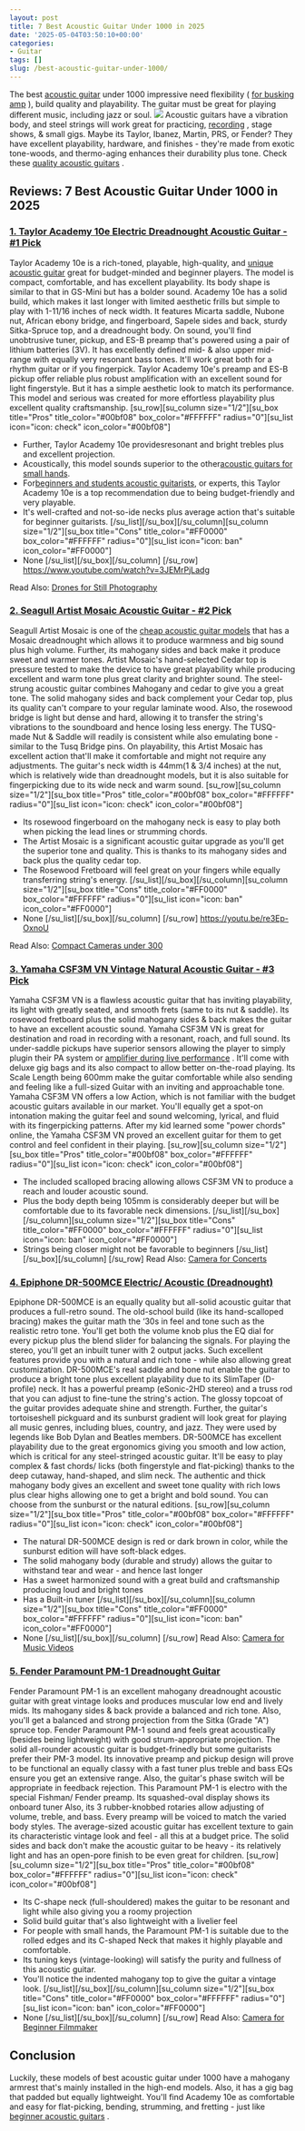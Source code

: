 ```yaml
---
layout: post
title: 7 Best Acoustic Guitar Under 1000 in 2025
date: '2025-05-04T03:50:10+00:00'
categories:
- Guitar
tags: []
slug: /best-acoustic-guitar-under-1000/
---
```


The best
[acoustic guitar](http://hyperphysics.phy-astr.gsu.edu/hbase/Music/guita.html)
under 1000 impressive need flexibility (
[for busking amp](https://pestpolicy.com/best-busking-amps/)
), build quality and playability. The guitar must be great for playing different music, including jazz or soul.
![](/assets/img/img/)
Acoustic guitars have a vibration body, and steel strings will work great for practicing,
[recording](https://pestpolicy.com/best-mics-for-recording-acoustic-guitar/)
, stage shows, & small gigs. Maybe its Taylor, Ibanez, Martin, PRS, or Fender?
They have excellent playability, hardware, and finishes - they're made from exotic tone-woods, and thermo-aging enhances their durability plus tone. Check these
[quality acoustic guitars](https://pestpolicy.com/best-acoustic-guitar-under-1500/)
.
## Reviews: 7 Best Acoustic Guitar Under 1000 in 2025
### [1. Taylor Academy 10e Electric Dreadnought Acoustic Guitar - #1 Pick](https://www.amazon.com/dp/B07SQ9WFQX/?tag=p-policy-20)
Taylor Academy 10e is a rich-toned, playable, high-quality, and
[unique acoustic guitar](https://pestpolicy.com/best-acoustic-guitar/)
great for budget-minded and beginner players. The model is compact, comfortable, and has excellent playability. Its body shape is similar to that in GS-Mini but has a bolder sound.
[](https://www.amazon.com/dp/B07SQ9WFQX/?tag=p-policy-20)
[](https://www.amazon.com/dp/B078JPPT3N/?tag=p-policy-20)
[](https://www.amazon.com/dp/B07D8ZT7P6/?tag=p-policy-20)
[](https://www.amazon.com/dp/B00NWYGZO6/?tag=p-policy-20)
[](https://www.amazon.com/dp/B01AWLPUAG/?tag=p-policy-20)
[](https://www.amazon.com/dp/B004MM8P3Q/?tag=p-policy-20)
[](https://www.amazon.com/dp/B01AYFA06Y/?tag=p-policy-20)
[](https://www.amazon.com/dp/B00JST5FU4/?tag=p-policy-20)
[](https://www.amazon.com/dp/B00TV90DX0/?tag=p-policy-20)
[](https://www.amazon.com/dp/B000CZ0R42/?tag=p-policy-20)
[](https://www.amazon.com/dp/B00B7EU1I4/?tag=p-policy-20)
[](https://www.amazon.com/dp/B0026SSW8G/?tag=p-policy-20)
[](https://www.amazon.com/dp/B0026SSW8G/?tag=p-policy-20)
[](https://www.amazon.com/dp/B000FFYLJQ/?tag=p-policy-20)
[](https://www.amazon.com/dp/B0026SSW8G/?tag=p-policy-20)
[](https://www.amazon.com/dp/B00IKVLXYI/?tag=p-policy-20)
[](https://www.amazon.com/dp/B00C0E0PR2/?tag=p-policy-20)
[](https://www.amazon.com/dp/B00MDVLOBS/?tag=p-policy-20)
[](https://www.amazon.com/dp/B00MV8MWEQ/?tag=p-policy-20)
Academy 10e has a solid build, which makes it last longer with limited aesthetic frills but simple to play with 1-11/16 inches of neck width. It features Micarta saddle, Nubone nut, African ebony bridge, and fingerboard, Sapele sides and back, sturdy Sitka-Spruce top, and a dreadnought body.
On sound, you'll find unobtrusive tuner, pickup, and ES-B preamp that's powered using a pair of lithium batteries (3V). It has excellently defined mid- & also upper mid-range with equally very
resonant bass tones. It'll work great both for a rhythm guitar or if you fingerpick.
Taylor Academy 10e's preamp and ES-B pickup offer reliable plus robust amplification with an excellent sound for light fingerstyle. But it has a simple aesthetic look to match its performance. This model and serious was created for more effortless playability plus excellent quality craftsmanship.
[su_row][su_column size="1/2"][su_box title="Pros" title_color="#00bf08" box_color="#FFFFFF" radius="0"][su_list icon="icon: check" icon_color="#00bf08"]
- Further, Taylor Academy 10e providesresonant and bright trebles plus and excellent projection.
- Acoustically, this model sounds superior to the other[acoustic guitars for small hands](https://pestpolicy.com/best-acoustic-guitar-for-small-hands/).
- For[beginners and students acoustic guitarists](https://pestpolicy.com/best-acoustic-guitars-for-beginners/), or experts, this Taylor Academy 10e is a top recommendation due to being budget-friendly and very playable.
- It's well-crafted and not-so-ide necks plus average action that's suitable for beginner guitarists.
[/su_list][/su_box][/su_column][su_column size="1/2"][su_box title="Cons" title_color="#FF0000" box_color="#FFFFFF" radius="0"][su_list icon="icon: ban" icon_color="#FF0000"]
- None
[/su_list][/su_box][/su_column] [/su_row]
https://www.youtube.com/watch?v=3JEMrPjLadg

Read Also:
[Drones for Still Photography](https://pestpolicy.com/best-drones-for-still-photography/)
### [2. Seagull Artist Mosaic Acoustic Guitar - #2 Pick](https://www.amazon.com/dp/B003C80SDG/?tag=p-policy-20)
Seagull Artist Mosaic is one of the
[cheap acoustic guitar models](https://pestpolicy.com/best-acoustic-guitars-under-200/)
that has a Mosaic dreadnought which allows it to produce warmness and big sound plus high volume. Further, its mahogany sides and back make it produce sweet and warmer tones.
[](https://www.amazon.com/dp/B003C80SDG/?tag=p-policy-20)
[](https://www.amazon.com/dp/B078JPPT3N/?tag=p-policy-20)
[](https://www.amazon.com/dp/B07D8ZT7P6/?tag=p-policy-20)
[](https://www.amazon.com/dp/B00NWYGZO6/?tag=p-policy-20)
[](https://www.amazon.com/dp/B01AWLPUAG/?tag=p-policy-20)
[](https://www.amazon.com/dp/B004MM8P3Q/?tag=p-policy-20)
[](https://www.amazon.com/dp/B01AYFA06Y/?tag=p-policy-20)
[](https://www.amazon.com/dp/B00JST5FU4/?tag=p-policy-20)
[](https://www.amazon.com/dp/B00TV90DX0/?tag=p-policy-20)
[](https://www.amazon.com/dp/B000CZ0R42/?tag=p-policy-20)
[](https://www.amazon.com/dp/B00B7EU1I4/?tag=p-policy-20)
[](https://www.amazon.com/dp/B0026SSW8G/?tag=p-policy-20)
[](https://www.amazon.com/dp/B0026SSW8G/?tag=p-policy-20)
[](https://www.amazon.com/dp/B000FFYLJQ/?tag=p-policy-20)
[](https://www.amazon.com/dp/B0026SSW8G/?tag=p-policy-20)
[](https://www.amazon.com/dp/B00IKVLXYI/?tag=p-policy-20)
[](https://www.amazon.com/dp/B00C0E0PR2/?tag=p-policy-20)
[](https://www.amazon.com/dp/B00MDVLOBS/?tag=p-policy-20)
[](https://www.amazon.com/dp/B00MV8MWEQ/?tag=p-policy-20)
Artist Mosaic's hand-selected Cedar top is pressure tested to make the device to have great playability while producing excellent and warm tone plus great clarity and brighter sound. The steel-strung acoustic guitar combines Mahogany and cedar to give you a great tone.
The solid mahogany sides and back complement your Cedar top, plus its quality can't compare to your regular laminate wood. Also, the rosewood bridge is light but dense and hard, allowing it to transfer the string's vibrations to the soundboard and hence losing less energy.
The TUSQ-made Nut & Saddle will readily is consistent while also emulating bone - similar to the Tusq Bridge pins. On playability, this Artist Mosaic has excellent action that'll make it comfortable and might not require any adjustments.
The guitar's neck width is 44mm(1 & 3/4 inches) at the nut, which is relatively wide than dreadnought models, but it is also suitable for fingerpicking due to its wide neck and warm sound.
[su_row][su_column size="1/2"][su_box title="Pros" title_color="#00bf08" box_color="#FFFFFF" radius="0"][su_list icon="icon: check" icon_color="#00bf08"]
- Its rosewood fingerboard on the mahogany neck is easy to play both when picking the lead lines or strumming chords.
- The Artist Mosaic is a significant acoustic guitar upgrade as you'll get the superior tone and quality. This is thanks to its mahogany sides and back plus the quality cedar top.
- The Rosewood Fretboard will feel great on your fingers while equally transferring string's energy.
[/su_list][/su_box][/su_column][su_column size="1/2"][su_box title="Cons" title_color="#FF0000" box_color="#FFFFFF" radius="0"][su_list icon="icon: ban" icon_color="#FF0000"]
- None
[/su_list][/su_box][/su_column] [/su_row]
https://youtu.be/re3Ep-OxnoU

Read Also:
[Compact Cameras under 300](https://pestpolicy.com/best-compact-cameras-under-300/)
### [3. Yamaha CSF3M VN Vintage Natural Acoustic Guitar - #3 Pick](https://www.amazon.com/dp/B0795S9WS7/?tag=p-policy-20)
Yamaha CSF3M VN is a flawless acoustic guitar that has inviting playability, its light with greatly seated, and smooth frets (same to its nut & saddle). Its rosewood fretboard plus the solid mahogany sides & back makes the guitar to have an excellent acoustic sound.
[](https://www.amazon.com/dp/B0795S9WS7/ref=as_li_ss_il?&th=1&psc=1&ascsub&linkCode=li2&tag=p-policy-20&linkId=1da54fb7bea5c3f600cade122eb6f509&language=en_US)
[](https://www.amazon.com/dp/B078JPPT3N/?tag=p-policy-20)
[](https://www.amazon.com/dp/B07D8ZT7P6/?tag=p-policy-20)
[](https://www.amazon.com/dp/B00NWYGZO6/?tag=p-policy-20)
[](https://www.amazon.com/dp/B01AWLPUAG/?tag=p-policy-20)
[](https://www.amazon.com/dp/B004MM8P3Q/?tag=p-policy-20)
[](https://www.amazon.com/dp/B01AYFA06Y/?tag=p-policy-20)
[](https://www.amazon.com/dp/B00JST5FU4/?tag=p-policy-20)
[](https://www.amazon.com/dp/B00TV90DX0/?tag=p-policy-20)
[](https://www.amazon.com/dp/B000CZ0R42/?tag=p-policy-20)
[](https://www.amazon.com/dp/B00B7EU1I4/?tag=p-policy-20)
[](https://www.amazon.com/dp/B0026SSW8G/?tag=p-policy-20)
[](https://www.amazon.com/dp/B0026SSW8G/?tag=p-policy-20)
[](https://www.amazon.com/dp/B000FFYLJQ/?tag=p-policy-20)
[](https://www.amazon.com/dp/B0026SSW8G/?tag=p-policy-20)
[](https://www.amazon.com/dp/B00IKVLXYI/?tag=p-policy-20)
[](https://www.amazon.com/dp/B00C0E0PR2/?tag=p-policy-20)
[](https://www.amazon.com/dp/B00MDVLOBS/?tag=p-policy-20)
[](https://www.amazon.com/dp/B00MV8MWEQ/?tag=p-policy-20)
Yamaha CSF3M VN is great for destination and road in recording with a resonant, roach, and full sound. Its under-saddle pickups have superior sensors allowing the player to simply plugin their PA system or
[amplifier during live performance](https://pestpolicy.com/best-bass-amps-for-small-gigs/)
.
It'll come with deluxe gig bags and its also compact to allow better on-the-road playing. Its
Scale Length being 600mm make the guitar comfortable while also sending and feeling like a
full-sized Guitar with an inviting and approachable tone.
Yamaha CSF3M VN offers a low Action, which is not familiar with the budget acoustic guitars available in our market. You'll equally get a spot-on intonation making the guitar feel and sound welcoming, lyrical, and fluid with its fingerpicking patterns.
After my kid learned some "power chords" online, the Yamaha CSF3M VN proved an excellent guitar for them to get control and feel confident in their playing.
[su_row][su_column size="1/2"][su_box title="Pros" title_color="#00bf08" box_color="#FFFFFF" radius="0"][su_list icon="icon: check" icon_color="#00bf08"]
- The included scalloped bracing allowing allows CSF3M VN to produce a reach and louder acoustic sound.
- Plus the body depth being 105mm is considerably deeper but will be comfortable due to its favorable neck dimensions.
[/su_list][/su_box][/su_column][su_column size="1/2"][su_box title="Cons" title_color="#FF0000" box_color="#FFFFFF" radius="0"][su_list icon="icon: ban" icon_color="#FF0000"]
- Strings being closer might not be favorable to beginners
[/su_list][/su_box][/su_column] [/su_row]
Read Also:
[Camera for Concerts](https://pestpolicy.com/best-camera-for-concerts/)
### [4. Epiphone DR-500MCE Electric/ Acoustic (Dreadnought)](https://www.amazon.com/dp/B003K2OWKO/?tag=p-policy-20)
Epiphone DR-500MCE is an equally quality but all-solid acoustic guitar that produces a full-retro sound. The old-school build (like its hand-scalloped bracing) makes the guitar math the ‘30s in feel and tone such as the realistic retro tone.
[](https://www.amazon.com/dp/B003K2OWKO/?tag=p-policy-20)
[](https://www.amazon.com/dp/B0795S9WS7/ref=as_li_ss_il?&th=1&psc=1&ascsub&linkCode=li2&tag=p-policy-20&linkId=1da54fb7bea5c3f600cade122eb6f509&language=en_US)
[](https://www.amazon.com/dp/B078JPPT3N/?tag=p-policy-20)
[](https://www.amazon.com/dp/B07D8ZT7P6/?tag=p-policy-20)
[](https://www.amazon.com/dp/B00NWYGZO6/?tag=p-policy-20)
[](https://www.amazon.com/dp/B01AWLPUAG/?tag=p-policy-20)
[](https://www.amazon.com/dp/B004MM8P3Q/?tag=p-policy-20)
[](https://www.amazon.com/dp/B01AYFA06Y/?tag=p-policy-20)
[](https://www.amazon.com/dp/B00JST5FU4/?tag=p-policy-20)
[](https://www.amazon.com/dp/B00TV90DX0/?tag=p-policy-20)
[](https://www.amazon.com/dp/B000CZ0R42/?tag=p-policy-20)
[](https://www.amazon.com/dp/B00B7EU1I4/?tag=p-policy-20)
[](https://www.amazon.com/dp/B0026SSW8G/?tag=p-policy-20)
[](https://www.amazon.com/dp/B0026SSW8G/?tag=p-policy-20)
[](https://www.amazon.com/dp/B000FFYLJQ/?tag=p-policy-20)
[](https://www.amazon.com/dp/B0026SSW8G/?tag=p-policy-20)
[](https://www.amazon.com/dp/B00IKVLXYI/?tag=p-policy-20)
[](https://www.amazon.com/dp/B00C0E0PR2/?tag=p-policy-20)
[](https://www.amazon.com/dp/B00MDVLOBS/?tag=p-policy-20)
[](https://www.amazon.com/dp/B00MV8MWEQ/?tag=p-policy-20)
You'll get both the volume knob plus the EQ dial for every pickup plus the blend slider for balancing the signals. For playing the stereo, you'll get an inbuilt tuner with 2 output jacks. Such excellent features provide you with a natural and rich tone - while also allowing great customization.
DR-500MCE's real saddle and bone nut enable the guitar to produce a bright tone plus excellent playability due to its SlimTaper (D-profile) neck. It has a powerful preamp (eSonic-2HD stereo) and a truss rod that you can adjust to fine-tune the string's action.
The glossy topcoat of the guitar provides adequate shine and strength. Further, the guitar's tortoiseshell pickguard and its sunburst gradient will look great for playing all music genres, including blues, country, and jazz. They were used by legends like Bob Dylan and Beatles members.
DR-500MCE has excellent playability due to the great ergonomics giving you smooth and low action, which is critical for any steel-stringed acoustic guitar. It'll be easy to play complex & fast chords/ licks (both fingerstyle and flat-picking) thanks to the deep cutaway, hand-shaped, and slim neck.
The authentic and thick mahogany body gives an excellent and sweet tone quality with rich lows plus clear highs allowing one to get a bright and bold sound. You can choose from the sunburst or the natural editions.
[su_row][su_column size="1/2"][su_box title="Pros" title_color="#00bf08" box_color="#FFFFFF" radius="0"][su_list icon="icon: check" icon_color="#00bf08"]
- The natural DR-500MCE design is red or dark brown in color, while the sunburst edition will have soft-black edges.
- The solid mahogany body (durable and strudy) allows the guitar to withstand tear and wear - and hence last longer
- Has a sweet harmonized sound with a great build and craftsmanship producing loud and bright tones
- Has a Built-in tuner
[/su_list][/su_box][/su_column][su_column size="1/2"][su_box title="Cons" title_color="#FF0000" box_color="#FFFFFF" radius="0"][su_list icon="icon: ban" icon_color="#FF0000"]
- None
[/su_list][/su_box][/su_column] [/su_row]
Read Also:
[Camera for Music Videos](https://pestpolicy.com/best-camera-for-music-videos/)
### [5. Fender Paramount PM-1 Dreadnought Guitar](https://www.amazon.com/dp/B019I3OO9W/?tag=p-policy-20)
Fender Paramount PM-1 is an excellent mahogany dreadnought acoustic guitar with great vintage looks and produces muscular low end and lively mids. Its mahogany
sides & back provide a balanced and rich tone. Also, you'll get a balanced and strong projection from the Sitka (Grade "A") spruce top.
[](https://www.amazon.com/dp/B019I3OO9W/?tag=p-policy-20)
[](https://www.amazon.com/dp/B003K2OWKO/?tag=p-policy-20)
[](https://www.amazon.com/dp/B0795S9WS7/ref=as_li_ss_il?&th=1&psc=1&ascsub&linkCode=li2&tag=p-policy-20&linkId=1da54fb7bea5c3f600cade122eb6f509&language=en_US)
[](https://www.amazon.com/dp/B078JPPT3N/?tag=p-policy-20)
[](https://www.amazon.com/dp/B07D8ZT7P6/?tag=p-policy-20)
[](https://www.amazon.com/dp/B00NWYGZO6/?tag=p-policy-20)
[](https://www.amazon.com/dp/B01AWLPUAG/?tag=p-policy-20)
[](https://www.amazon.com/dp/B004MM8P3Q/?tag=p-policy-20)
[](https://www.amazon.com/dp/B01AYFA06Y/?tag=p-policy-20)
[](https://www.amazon.com/dp/B00JST5FU4/?tag=p-policy-20)
[](https://www.amazon.com/dp/B00TV90DX0/?tag=p-policy-20)
[](https://www.amazon.com/dp/B000CZ0R42/?tag=p-policy-20)
[](https://www.amazon.com/dp/B00B7EU1I4/?tag=p-policy-20)
[](https://www.amazon.com/dp/B0026SSW8G/?tag=p-policy-20)
[](https://www.amazon.com/dp/B0026SSW8G/?tag=p-policy-20)
[](https://www.amazon.com/dp/B000FFYLJQ/?tag=p-policy-20)
[](https://www.amazon.com/dp/B0026SSW8G/?tag=p-policy-20)
[](https://www.amazon.com/dp/B00IKVLXYI/?tag=p-policy-20)
[](https://www.amazon.com/dp/B00C0E0PR2/?tag=p-policy-20)
[](https://www.amazon.com/dp/B00MDVLOBS/?tag=p-policy-20)
[](https://www.amazon.com/dp/B00MV8MWEQ/?tag=p-policy-20)
Fender Paramount PM-1 sound and feels great acoustically (besides being lightweight) with good strum-appropriate projection. The solid all-rounder acoustic guitar is budget-frinedly but some guitarists prefer their PM-3 model.
Its innovative preamp and pickup design will prove to be functional an equally classy with a fast tuner plus treble and bass EQs ensure you get an extensive range. Also, the guitar's phase switch will be appropriate in feedback rejection.
This Paramount PM-1 is electro with the special Fishman/ Fender preamp. Its squashed-oval display shows its onboard tuner Also, its 3 rubber-knobbed rotaries allow adjusting of volume, treble, and bass. Every preamp will be voiced to match the varied body styles.
The average-sized acoustic guitar has excellent texture to gain its characteristic vintage look and feel - all this at a budget price. The solid sides and back don't make the acoustic guitar to be heavy - its relatively light and has an open-pore finish to be even great for children.
[su_row][su_column size="1/2"][su_box title="Pros" title_color="#00bf08" box_color="#FFFFFF" radius="0"][su_list icon="icon: check" icon_color="#00bf08"]
- Its C-shape neck (full-shouldered) makes the guitar to be resonant and light while also giving you a roomy projection
- Solid build guitar that's also lightweight with a livelier feel
- For people with small hands, the Paramount PM-1 is suitable due to the rolled edges and its C-shaped Neck that makes it highly playable and comfortable.
- Its tuning keys (vintage-looking) will satisfy the purity and fullness of this acoustic guitar.
- You'll notice the indented mahogany top to give the guitar a vintage look.
[/su_list][/su_box][/su_column][su_column size="1/2"][su_box title="Cons" title_color="#FF0000" box_color="#FFFFFF" radius="0"][su_list icon="icon: ban" icon_color="#FF0000"]
- None
[/su_list][/su_box][/su_column] [/su_row]
Read Also:
[Camera for Beginner Filmmaker](https://pestpolicy.com/best-camera-for-beginner-filmmaker/)
## Conclusion
Luckily, these models of best acoustic guitar under 1000 have a mahogany armrest that's mainly installed in the high-end models.
Also, it has a gig bag that padded but equally lightweight. You'll find Academy 10e as comfortable and easy for flat-picking, bending, strumming, and fretting - just like
[beginner acoustic guitars](https://pestpolicy.com/best-acoustic-guitars-for-beginners/)
.
